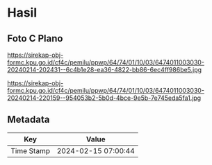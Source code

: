 # Hasil

## Foto C Plano

https://sirekap-obj-formc.kpu.go.id/cf4c/pemilu/ppwp/64/74/01/10/03/6474011003030-20240214-202431--6c4b1e28-ea36-4822-bb86-6ec4ff986be5.jpg

https://sirekap-obj-formc.kpu.go.id/cf4c/pemilu/ppwp/64/74/01/10/03/6474011003030-20240214-220159--954053b2-5b0d-4bce-9e5b-7e745eda5fa1.jpg


## Metadata

| Key        | Value               |
| ---------- | ------------------- |
| Time Stamp | 2024-02-15 07:00:44 |



